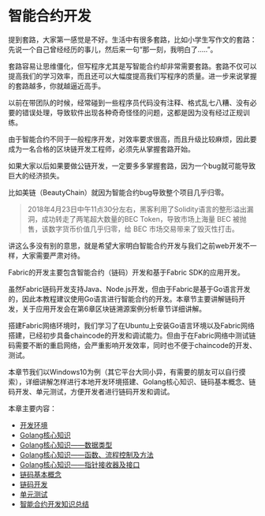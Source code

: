 # 智能合约开发

提到套路，大家第一感觉是不好。生活中有很多套路，比如小学生写作文的套路：先说一个自己曾经经历的事儿，然后来一句“那一刻，我明白了…..”。

套路容易让思维僵化，但写程序尤其是写智能合约却非常需要套路。套路不仅可以提高我们的学习效率，而且还可以大幅度提高我们写程序的质量。进一步来说掌握的套路越多，你就越逼近高手。

以前在带团队的时候，经常碰到一些程序员代码没有注释、格式乱七八糟、没有必要的错误处理，导致软件出现各种奇奇怪怪的问题，这都是因为没有经过正规训练。

由于智能合约不同于一般程序开发，对效率要求很高，而且升级比较麻烦，因此要成为一名合格的区块链开发工程师，必须先从掌握套路开始。

如果大家以后如果要做公链开发，一定要多多掌握套路，因为一个bug就可能导致巨大的经济损失。

比如美链（BeautyChain）就因为智能合约bug导致整个项目几乎归零。

>2018年4月23日中午11点30分左右，黑客利用了Solidity语言的整形溢出漏洞，成功转走了两笔超大数量的BEC Token，导致市场上海量 BEC 被抛售，该数字货币价值几乎归零，给 BEC 市场交易带来了毁灭性打击。

讲这么多没有别的意思，就是希望大家明白智能合约开发与我们之前web开发不一样，大家需要严肃对待。

Fabric的开发主要包含智能合约（链码）开发和基于Fabric SDK的应用开发。

虽然Fabric链码开发支持Java、Node.js开发，但由于Fabric是基于Go语言开发的，因此本教程建议使用Go语言进行智能合约的开发。本章节主要讲解链码开发，关于应用开发会在第6章区块链溯源案例分析章节详细讲解。

搭建Fabric网络环境时，我们学习了在Ubuntu上安装Go语言环境以及Fabric网络搭建，已经初步具备chaincode的开发和调试能力。但由于在Fabric网络中测试链码需要不断的重启网络，会严重影响开发效率，同时也不便于chaincode的开发、测试。

本章节我们以Windows10为例（其它平台大同小异，有需要的朋友可以自行摸索），详细讲解怎样进行本地开发环境搭建、Golang核心知识、链码基本概念、链码开发、单元测试，方便开发者进行链码开发和调试。

本章主要内容：
* [开发环境](./chapter5_01%20smartcontract_dev_env.md)
* [Golang核心知识](./chapter5_02_part1%20golang_core.md)
* [Golang核心知识——数据类型](./chapter5_02_part2%20golang_core.md)
* [Golang核心知识——函数、流程控制及方法](./chapter5_02_part3%20golang_core.md)
* [Golang核心知识——指针接收器及接口](./chapter5_02_part4%20golang_core.md)
* [链码基本概念](./chapter5_03%20chaincode_concept.md)
* [链码开发](./chapter5_04%20chaincode_dev.md)
* [单元测试](./chapter5_05%20chaincode_unit_test.md)
* [智能合约开发知识总结](./chapter5_06%20summary.md)